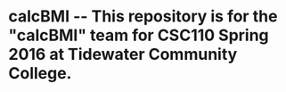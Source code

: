 # calcBMI -- This repository is for the "calcBMI" team for CSC110 Spring 2016 at Tidewater Community College.
